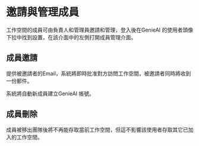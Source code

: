 # 邀請與管理成員

工作空間的成員可由負責人和管理員邀請和管理，登入後在GenieAI 的使用者頭像下拉中找到設置，在該介面中的左側打開成員管理介面。

## 成員邀請

提供被邀請者的Email，系統將即時批准對方訪問工作空間，被邀請者同時將收到一份郵件。

系統將自動新成員建立GenieAI 帳號。

## 成員刪除

成員被移出團隊後將不再能存取當前工作空間，但這不影響該使用者存取其它已加入的工作空間。